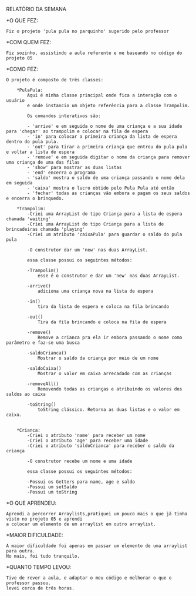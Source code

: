 RELATÓRIO DA SEMANA

*O QUE FEZ: 
    
    Fiz o projeto 'pula pula no parquinho' sugerido pelo professor

*COM QUEM FEZ:
    
    Fiz sozinho, assistindo a aula referente e me baseando no código do projeto 05
    
*COMO FEZ: 
    
    O projeto é composto de três classes:
        
        *PulaPula:
            Aqui é minha classe principal onde fica a interação com o usuário
            e onde instancio um objeto referência para a classe Trampolim.
            
            Os comandos interativos são:

            - 'arrive' e em seguida o nome de uma criança e a sua idade para 'chegar' ao trampolim e colocar na fila de espera
            - 'in' para colocar a primeira criança da lista de espera dentro do pula pula.
            - 'out' para tirar a primeira criança que entrou do pula pula e voltar a lista de espera
            - 'remove' e em seguida digitar o nome da criança para remover uma criança de uma das filas
            - 'show' para mostrar as duas listas
            - 'end' encerra o programa
            - 'saldo' mostra o saldo de uma criança passando o nome dela em seguida
            - 'caixa' mostra o lucro obtido pelo Pula Pula até então
            - 'fechar' todas as crianças vão embora e pagam os seus saldos e encerra o brinquedo. 
        
        *Trampolim:
            -Criei uma ArrayList do tipo Criança para a lista de espera chamada 'waiting'
            -Criei uma ArrayList do tipo Criança para a lista de brincadeiras chamada 'playing'
            -Criei um atributo 'caixaPula' para guardar o saldo do pula pula

            -O construtor dar um 'new' nas duas ArrayList.

            essa classe possui os seguintes métodos:

            -Trampolim()
                esse é o construtor e dar um 'new' nas duas ArrayList.
            
            -arrive()
                adiciona uma criança nova na lista de espera
            
            -in()
                tira da lista de espera e coloca na fila brincando
            
            -out()
                Tira da fila brincando e coloca na fila de espera

            -remove()
                Remove a crianca pra ela ir embora passando o nome como parâmetro e faz-se uma busca
            
            -saldoCrianca()
                Mostrar o saldo da criança por meio de um nome

            -saldoCaixa()
                Mostrar o valor em caixa arrecadado com as crianças

            -removeAll()
                Removendo todas as crianças e atribuindo os valores dos saldos ao caixa

            -toString()
                toString clássico. Retorna as duas listas e o valor em caixa.        
             
        
        *Crianca:
            -Criei o atributo 'name' para receber um nome
            -Criei o atributo 'age' para receber uma idade
            -Criei o atributo 'saldoCrianca' para receber o saldo da criança

            -O construtor recebe um nome e uma idade

            essa classe possui os seguintes métodos:

            -Possui os Getters para name, age e saldo
            -Possui um setSaldo
            -Possui um toString  

*O QUE APRENDEU:
    
    Aprendi a percorrer Arraylists,pratiquei um pouco mais o que já tinha visto no projeto 05 e aprendi
    a colocar um elemento de um arraylist em outro arraylist.

*MAIOR DIFICULDADE:
    
    A maior dificuldade foi apenas em passar um elemento de uma arraylist para outra.
    No mais, foi tudo tranquilo. 

*QUANTO TEMPO LEVOU: 
    
    Tive de rever a aula, e adaptar o meu código e melhorar o que o professor passou.
    levei cerca de três horas.
